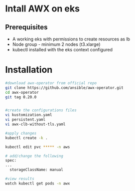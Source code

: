 # Intall AWX on eks

## Prerequisites
- A working eks with permissions to create resources as lb
- Node group - minimum 2 nodes (t3.xlarge)
- kubectl installed with the eks context configured

# Installation

```bash
#download awx-operator from official repo
git clone https://github.com/ansible/awx-operator.git
cd awx-operator
git tag 0.20.0


#create the configurations files
vi kustomization.yaml
vi persistent.yaml
vi awx-clb-without-tls.yaml

#apply changes
kubectl create -k .

kubectl edit pvc ***** -n aws

# add/change the following
spec:
...
  storageClassName: manual

#view results
watch kubectl get pods -n awx
```
